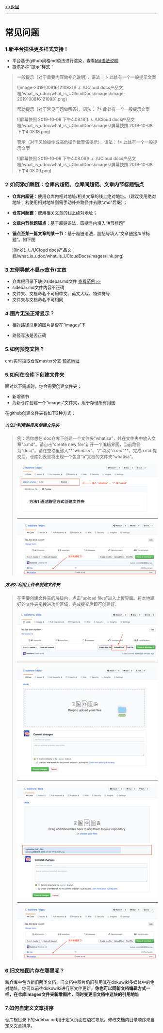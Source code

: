 [<<返回](https://leaishere.github.io/Docs_New/)

------

# 常见问题

### 1.新平台提供更多样式支持！

* 平台基于github风格md语法进行渲染，查看[Md语法说明](https://www.jianshu.com/p/40ba812dd973)  
* 提供多种“提示”样式：

> 一般提示（对于重要内容做补充说明），语法： > 此处有一个一般提示文案 
>
> ![image-20191008161210931](../../UCloud docs产品文档/what_is_udoc/what_is_UCloudDocs/images/image-20191008161210931.png)
>
> 帮助提示（对于常见问题做解答），语法： ?> 此处有一个一般提示文案 
>
> ![屏幕快照 2019-10-08 下午4.08.18](../../UCloud docs产品文档/what_is_udoc/what_is_UCloudDocs/images/屏幕快照 2019-10-08 下午4.08.18.png)
>
> 警示（对于风险操作或高危操作做警告提示），语法： !> 此处有一个一般提示文案 
>
> ![屏幕快照 2019-10-08 下午4.08.09](../../UCloud docs产品文档/what_is_udoc/what_is_UCloudDocs/images/屏幕快照 2019-10-08 下午4.08.09.png)

### 2.如何添加跳链：仓库内超链、仓库间超链、文章内节标题锚点

* **仓库内超链**：使用仓库内相对地址/相关文章的线上绝对地址。（建议使用绝对地址；若使用相对地址则需手动补齐路径并去除“.md”后缀）；

* **仓库间超链**：使用相关文章的线上绝对地址；

* **文章内节标题锚点**：基于超链语法，圆括号内填入“#节标题”

* **锚点至某一篇文章的某一节**：基于超链语法，圆括号填入“文章链接/#节标题”。如下图

  ![link](../../UCloud docs产品文档/what_is_udoc/what_is_UCloudDocs/images/link.png)

### 3.左侧导航不显示章节/文章

- 仓库根目录下缺少sidebar.md文件 [查看范例>>](sidebar范例)
- sidebar.md文件内容不正确
- 文件夹、文档命名不可用中文、英文大写、特殊符号
- 文件夹与文档命名不可相同

### 4.图片无法正常显示？

* 相对路径引用的图片是否在“images”下

* 路径写法是否正确

### 5.如何预览文档？

cms实时拉取仓库master分支 [预览地址](https://cms.docs.ucloudadmin.com/compute/uhost/index)

### 5.如何在仓库下创建文件夹

面对以下需求时，你会需要创建文件夹：

* 新增章节
* 为新仓库创建一个“images”文件夹，用于存储所有用图

在github创建文件夹有如下2种方式：

##### 方法1:利用路径来创建文件夹

> 例：若你想在 doc仓库下创建一个文件夹"whatisa"，并在文件夹中放入文章"a.md"。请点击“create new file”新开一个编辑界面，当前路径为“doc/”。请在空格里键入**_“whatisa”_、_“/”_以及_“a.md”_**。完成a.md 提交后。仓库列表里将出现一个包含“a”文档的文件夹“whatisa”。
>
> ![如何创建文件夹](images/createfile1-1.png)
>
> ------
>
> ![如何创建文件夹](images/createfile1-2.png)

##### 方法2:利用上传来创建文件夹

> 在需要创建文件夹的层级内，点击“upload files”进入上传界面。将本地建好的文件夹拖拽进功能区域，完成提交后即可创建好。
>
> ![如何创建文件夹](images/createfile2-1.png)
>
> ------
>
> ![如何创建文件夹](images/createfile2-2.png)
>
> ------
>
> ![如何创建文件夹](images/createfile2-3.png)
>
> ------
>
> ![如何创建文件夹](images/createfile1-2.png)



### 6.旧文档图片存在哪里呢？

新仓库中包含新旧两类文档，旧文档中图片仍旧引用其在dokuwiki多媒体中的绝对地址，你可以前往dokuwiki进行原文件更新。**你也可以同新文档编辑方式一样，在仓库images文件夹新增图片，同时变更旧文档中这块的引用地址**

### 7.如何自定义文章排序

仓库根目录下的sidebar.md用于定义页面左边栏导航，修改文档内目录顺序来自定义文章排序。
